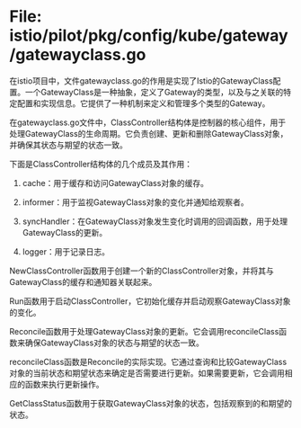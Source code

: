 # File: istio/pilot/pkg/config/kube/gateway/gatewayclass.go

在istio项目中，文件gatewayclass.go的作用是实现了Istio的GatewayClass配置。一个GatewayClass是一种抽象，定义了Gateway的类型，以及与之关联的特定配置和实现信息。它提供了一种机制来定义和管理多个类型的Gateway。

在gatewayclass.go文件中，ClassController结构体是控制器的核心组件，用于处理GatewayClass的生命周期。它负责创建、更新和删除GatewayClass对象，并确保其状态与期望的状态一致。

下面是ClassController结构体的几个成员及其作用：

1. cache：用于缓存和访问GatewayClass对象的缓存。

2. informer：用于监视GatewayClass对象的变化并通知给观察者。

3. syncHandler：在GatewayClass对象发生变化时调用的回调函数，用于处理GatewayClass的更新。

4. logger：用于记录日志。

NewClassController函数用于创建一个新的ClassController对象，并将其与GatewayClass的缓存和通知器关联起来。

Run函数用于启动ClassController，它初始化缓存并启动观察GatewayClass对象的变化。

Reconcile函数用于处理GatewayClass对象的更新。它会调用reconcileClass函数来确保GatewayClass对象的状态与期望的状态一致。

reconcileClass函数是Reconcile的实际实现。它通过查询和比较GatewayClass对象的当前状态和期望状态来确定是否需要进行更新。如果需要更新，它会调用相应的函数来执行更新操作。

GetClassStatus函数用于获取GatewayClass对象的状态，包括观察到的和期望的状态。

